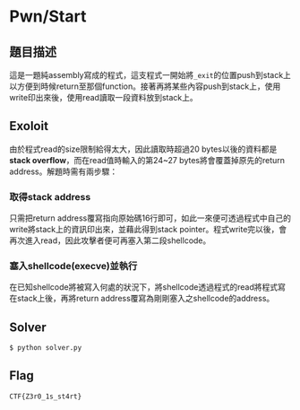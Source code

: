 Pwn/Start
=========

## 題目描述
這是一題純assembly寫成的程式，這支程式一開始將`_exit`的位置push到stack上以方便到時候return至那個function。接著再將某些內容push到stack上，使用write印出來後，使用read讀取一段資料放到stack上。

## Exoloit
由於程式read的size限制給得太大，因此讀取時超過20 bytes以後的資料都是**stack overflow**，而在read值時輸入的第24~27 bytes將會覆蓋掉原先的return address。解題時需有兩步驟：

### 取得stack address
只需把return address覆寫指向原始碼16行即可，如此一來便可透過程式中自己的write將stack上的資訊印出來，並藉此得到stack pointer。程式write完以後，會再次進入read，因此攻擊者便可再塞入第二段shellcode。

### 塞入shellcode(**execve**)並執行
在已知shellcode將被寫入何處的狀況下，將shellcode透過程式的read將程式寫在stack上後，再將return address覆寫為剛剛塞入之shellcode的address。

## Solver
```bash
$ python solver.py
```

## Flag
`CTF{Z3r0_1s_st4rt}`
